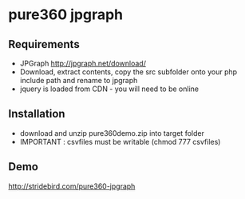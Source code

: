 pure360 jpgraph
===============

## Requirements
- JPGraph http://jpgraph.net/download/
- Download, extract contents, copy the src subfolder onto your php include path and rename to jpgraph
- jquery is loaded from CDN - you will need to be online

## Installation
- download and unzip pure360demo.zip into target folder
- IMPORTANT : csvfiles must be writable (chmod 777 csvfiles)

## Demo
http://stridebird.com/pure360-jpgraph

